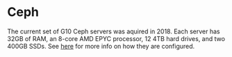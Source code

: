 # Ceph

The current set of G10 Ceph servers was aquired in 2018. Each server has 32GB of RAM, an 8-core AMD EPYC processor, 12 4TB hard drives, and two 400GB SSDs. See [here](../../technologies/storage/ceph/) for more info on how they are configured.

